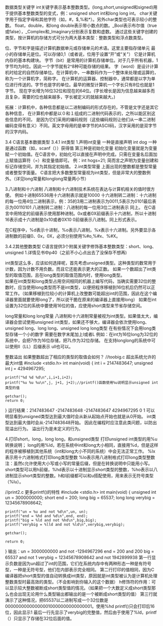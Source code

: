数据类型关键字
int关键字表示基本整数类型。(long,short,unsigned和signed)用于提供基本整数类型的变式，例：unsigned short int和long long int。
char关键字用于指定字母和其他字符（如，#，$,%和*）。另外char类型也可表示较小的整数。
float，double，和long double表示带小数点的数。_Bool表示布尔值（true或false），_Complex和_Imaginary分别表示复数和虚数。
通过这些关键字创建的类型，按计算机的存储方式可分为两大基本类型：整数类型和浮点数类型。

位、字节和字是描述计算机数据单元或存储单元的术语。这里主要指存储单元
最小的存储单元是位。可以存储0,1（或者说，位用于设置“开”或“关"） 它是计算机内存的基本构建块。
字节（bit）是常用的计算机存储单位。对于几乎所有机器，1字节均为8位。因此一个字节就有2^8种可能存储的结果。
字（word）是设计计算机时给定的自然存储单位。在计算机中，一串数码作为一个整体来处理或运算的，称为一个计算机字，简称字。
在计算机的运算器、控制器中，通常都是以字为单位进行传送的。字节也是字的单位。最早的微型计算机一个字长只有8位也就是1字节。
现在字长增为16位32位和现在的64位。(字长增长是因为信息越来越多而且复杂，需要的位也越来越多，字长被定义的就越来越大。)

拓展：计算机中，各种信息都是以二进制编码的形式存在的，不管是文字还是其它各种信息，
在计算机中都是以０和１组成的二进制代码表示的，之所以能区别这些信息的不同，
是因为它们采用的编码规则（这些编码规则让他们从一串二进制编码变得有意义）不同。英文字母用的是单字节的ASCII码，汉字采用的是双字节的汉字内码。


3.4 C语言基本数据类型
3.4.1 int类型
1.声明int变量
一种是直接声明 int dog
一种是通过函数（如，scanf（））获得值
第三种是初始化变量
初始化变量就是为变量赋一个初始值。在C语言中，初始化可以直接在声明中完成。只需在变量名后面加上赋值运算符（=）和变量值即可。
例：int hogs=21;
简而言之声明为变量创建和标记存储空间，并为其指定初始值。
2.int类型常量
上面出现的整数都是整型常量或者整型字面量。
C语言把大多数整型常量视为int类型，但是非常大的整数例外。（详见long常量和longlong常量两小节）

3.八进制和十六进制
八进制和十六进制技术系统在表达与计算机相关的值时很方便。
例如十进制65536用十六进制表示就是10000
十六进制转二进制：十六进制的每一位用4位二进制表示，例：35的3用二进制表示为0011,5表示为0101最后表示为00110101
八进制转二进制：八进制的每一位用3位二进制表示 同上。
在C语言中用特定的前缀表示使用那种进制。0x或者0X前缀表示十六进制，所以十进制16表示成十六进制是0x10或者0X10
0前缀表示八进制。同上形式表示。

在C程序中，%d表示十进制，%o表示八进制，%x表示十六进制。另外要显示各进制数的前缀0、0x，0X，必须分别使用%#o,%#x、%#X。

3.4.2其他整数类型
C语言提供3个附属关键字修饰基本整数类型：short、long、unsigned
1.详情见书中p40（之前不小心点出去了没保存不想再)

int类型这么多，应该如何选择呢，首先考虑unsigned类型。这种类型的数常用于计数，因为计数不用负数。而且它还能表示更大的正数。
如果一个数超出了int类型的取值范围，且在long类型的取值范围内时，使用long类型。  
如果在int类型和long类型占用空间相同的机器上编写代码，当确实需要32位的整数时，应当使用long类型而不是int类型，以便把程序移植到16位机后仍然可以正常工作。（如果移植到位较小的计算机上改整数可能超出int的范围，因此在这个编译器里面就要使用long了，所以说干脆在原来的编译器上直接用long）
如果在int设置为32位的系统中要使用16位的值，应使用short类型来节省存储空间。

long常量和long long常量
八进制和十六进制常量被视为int类型。如果值太大，编译器会尝试使用unsigned int类型，如果还不够大，编译器会依次使用long、unsigned long、long long、unsigned long long类型
在有些情况下会用long类型存储一个小的数字 需要在数字末尾加上l或者L  例如：在int为16位long为32位的系统中，会把7作为16位存储，把7L作为32位存储。
在支持longlong的系统中可以使用ll（LL）后缀表示 ull也可以。

整数溢出
如果整数超出了相应的类型的取值会如何？
//toobig.c 超出系统允许的最大int值
#include <stdio.h>
int main(void)
{
	int i = 2147483647;
	unsigned int j = 4294967295;

	printf("%d %d %d\n",i,i+1,i+2);
	printf("%u %u %u\n",j, j+1, j+2);//printf()函数使用%u说明显示unsigned int类型的值

	getchar();
	return 0;
}
运行结果：2147483647 -2147483648 -2147483647
          4294967295 0 1
 可以明显看到unsigned类型达到最大值时会从新从起始点开始也就是从0开始。
 int类型达到最大值时会从-2147483648开始。
 因此在编程时应注意此类问题，以防出现溢出行为。
 溢出行为是未定义的行为。
 
 4.打印short，long，long long，和unsigned类型
 打印unsigned int类型的用%u转换说明；
 long的用%ld，若在系统中int和long大小相同，直接用%d，但是这样的程序被移植到其他系统（int和long大小不同的系统）中会无法正常工作。
 %lx表示用十六进制格式打印long类型整数
 %lo表示用八进制格式打印long类型整数 
 注：虽然c允许使用大小写或小写的常量后缀，但是在转换说明中只能用小写。
 short类型可以用h前缀，%hd表示以十进制显示short类型的整数，%ho表示以八进制显示short类型的整数。h和l前缀都可以和u搭配使用，用来表示无符号类型（%lu）。
 
 //print2.c 更多printf()的特性
#include <stdio.h>
int main(void)
{
	unsigned int un = 3000000000;
	short end = 200;
	long big = 65537;
	long long verybig = 12345678908642;

	printf("un = %u and not %d\n",un, un);
	printf("end = %hd and %d\n",end, end);
	printf("big = %ld and not %hd\n",big,big);
	printf("verybig = %lld and not %ld\n",verybig,verybig);

	getchar();

	return 0;
}
输出：un = 3000000000 and not -1294967296
end = 200 and 200
big = 65537 and not 1
verybig = 12345678908642 and not 1942899938
第一行显示负数是因为un超过了int的范围，它们在系统内存中有两种形态一种是有符号型，一种是无符号型，他们在内部表示完全相同。
第二行打印的值相同，因为C编译器把short类型的值自动转换成int类型，原因就是int类型被认为是计算机处理整数类型时最高效的类型。（不会影响到你输入的这个数据）
h修饰符的作用：可以显示较大整数被断成short类型值的情况。（如果把一个大数定义成short类型那么也会出现无论用什么类型输出都输出的是一个被断成short类型的值）
第三行就演示了这种情况，把65537以二进制写成一个32位数是000000000000000010000000000000001。使用%hd printf()只会打印后16位，因此显示1
最后一行先显示了verybig的完整值，然后由于使用了%ld，printf（）只显示了存储在32位后面的值。
